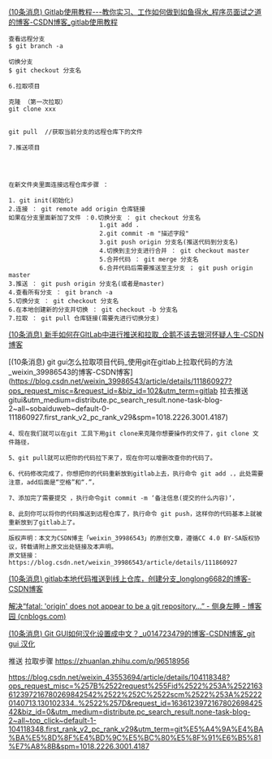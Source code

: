 [(10条消息) Gitlab使用教程---教你实习、工作如何做到如鱼得水_程序员面试之道的博客-CSDN博客_gitlab使用教程](https://blog.csdn.net/weixin_41563161/article/details/112003721?ops_request_misc=%7B%22request%5Fid%22%3A%22163577780716780366558418%22%2C%22scm%22%3A%2220140713.130102334..%22%7D&request_id=163577780716780366558418&biz_id=0&utm_medium=distribute.pc_search_result.none-task-blog-2~all~top_positive~default-1-112003721.first_rank_v2_pc_rank_v29&utm_term=gitlab使用教程&spm=1018.2226.3001.4187)

```
查看远程分支
$ git branch -a

切换分支
$ git checkout 分支名

6.拉取项目

克隆 （第一次拉取）
git clone xxx


git pull  //获取当前分支的远程仓库下的文件

7.推送项目




在新文件夹里面连接远程仓库步骤 ：

1. git init(初始化)
2.连接 ： git remote add origin 仓库链接
如果在分支里面新加了文件 ：0.切换分支 ： git checkout 分支名
                         1.git add .
                         2.git commit -m "描述字段"
                         3.git push origin 分支名(推送代码到分支名)
                         4.切换到主分支进行合并 ： git checkout master
                         5.合并代码 ： git merge 分支名
                         6.合并代码后需要推送至主分支 ； git push origin master
3.推送 ： git push origin 分支名(或者是master)
4.查看所有分支 ： git branch -a
5.切换分支 ： git checkout 分支名
6.在本地创建新的分支并切换 ： git checkout -b 分支名
7.拉取 ： git pull 仓库链接(需要先进行切换分支)
```

[(10条消息) 新手如何在GItLab中进行推送和拉取_企鹅不该去银河怀疑人生-CSDN博客](https://blog.csdn.net/weixin_44663188/article/details/115345220?ops_request_misc=%7B%22request%5Fid%22%3A%22163584387816780274198871%22%2C%22scm%22%3A%2220140713.130102334.pc%5Fall.%22%7D&request_id=163584387816780274198871&biz_id=0&utm_medium=distribute.pc_search_result.none-task-blog-2~all~first_rank_ecpm_v1~rank_v31_ecpm-1-115345220.first_rank_v2_pc_rank_v29&utm_term=gitlab+拉去推送&spm=1018.2226.3001.4187)





[(10条消息) git gui怎么拉取项目代码_使用git在gitlab上拉取代码的方法_weixin_39986543的博客-CSDN博客](https://blog.csdn.net/weixin_39986543/article/details/111860927?ops_request_misc=&request_id=&biz_id=102&utm_term=gitlab 拉去推送 gitui&utm_medium=distribute.pc_search_result.none-task-blog-2~all~sobaiduweb~default-0-111860927.first_rank_v2_pc_rank_v29&spm=1018.2226.3001.4187)

```
4、现在我们就可以在git 工具下用git clone来克隆你想要操作的文件了，git clone 文件路径，

5、git pull就可以把你的代码拉下来了，现在你可以增删改查你的代码了。

6、代码修改完成了，你想把你的代码重新放到gitlab上去，执行命令 git add .，此处需要注意，add后面是“空格”和“.”，

7、添加完了需要提交 ，执行命令git commit -m ‘备注信息(提交的什么内容)‘，

8、此刻你可以将你的代码推送到远程仓库了，执行命令 git push，这样你的代码基本上就被重新放到了gitlab上了。
————————————————
版权声明：本文为CSDN博主「weixin_39986543」的原创文章，遵循CC 4.0 BY-SA版权协议，转载请附上原文出处链接及本声明。
原文链接：https://blog.csdn.net/weixin_39986543/article/details/111860927
```





[(10条消息) gitlab本地代码推送到线上仓库，创建分支_longlong6682的博客-CSDN博客](https://blog.csdn.net/longlong6682/article/details/106820376?ops_request_misc=%7B%22request%5Fid%22%3A%22163584443616780265482741%22%2C%22scm%22%3A%2220140713.130102334.pc%5Fall.%22%7D&request_id=163584443616780265482741&biz_id=0&utm_medium=distribute.pc_search_result.none-task-blog-2~all~first_rank_ecpm_v1~rank_v31_ecpm-1-106820376.first_rank_v2_pc_rank_v29&utm_term=gitlab+创建分支+推送&spm=1018.2226.3001.4187)

[解决“fatal: 'origin' does not appear to be a git repository...” - 侧身左睡 - 博客园 (cnblogs.com)](https://www.cnblogs.com/xyfer1018/p/11493810.html)

[(10条消息) Git GUI如何汉化设置成中文？_u014723479的博客-CSDN博客_git gui 汉化](https://blog.csdn.net/u014723479/article/details/102869727)



推送 拉取步骤
https://zhuanlan.zhihu.com/p/96518956

https://blog.csdn.net/weixin_43553694/article/details/104118348?ops_request_misc=%257B%2522request%255Fid%2522%253A%2522163612397216780269842542%2522%252C%2522scm%2522%253A%252220140713.130102334..%2522%257D&request_id=163612397216780269842542&biz_id=0&utm_medium=distribute.pc_search_result.none-task-blog-2~all~top_click~default-1-104118348.first_rank_v2_pc_rank_v29&utm_term=git%E5%A4%9A%E4%BA%BA%E5%8D%8F%E4%BD%9C%E5%BC%80%E5%8F%91%E6%B5%81%E7%A8%8B&spm=1018.2226.3001.4187
